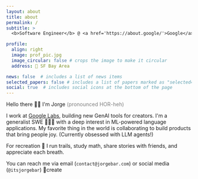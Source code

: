 ```yaml
---
layout: about
title: about
permalink: /
subtitle: > 
  <b>Software Engineer</b> @ <a href='https://about.google/'>Google</a> • <b>Previously:</b><a href='https://about.meta.com/'> Meta</a>

profile:
  align: right
  image: prof_pic.jpg
  image_circular: false # crops the image to make it circular
  address: 📍 SF Bay Area

news: false  # includes a list of news items
selected_papers: false # includes a list of papers marked as "selected={true}"
social: true  # includes social icons at the bottom of the page
---
```

Hello there 👋🏼 I'm Jorge <span style="color:grey">(pronounced HOR-heh)</span> 

I work at <a href='https://labs.google/'>Google Labs</a>, building new GenAI tools for creators. I'm a generalist SWE 👨🏻‍💻 with a deep interest in ML-powered language applications. My favorite thing in the world is collaborating to build products that bring people joy. (Currently obsessed with LLM agents!)

For recreation 🌈 I run trails, study math, share stories with friends, and appreciate each breath.

You can reach me via email (`contact@jorgebar.com`) or social media (`@itsjorgebar`) 📲create 